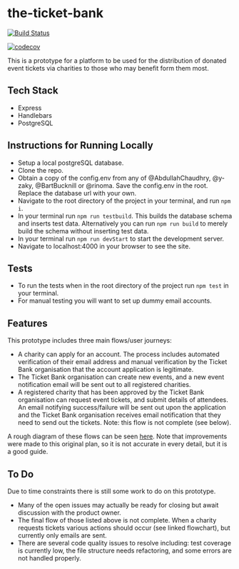 # the-ticket-bank
[![Build Status](https://travis-ci.org/FAC-11/the-ticket-bank.svg?branch=master)](https://travis-ci.org/FAC-11/the-ticket-bank)

[![codecov](https://codecov.io/gh/FAC-11/the-ticket-bank/branch/master/graph/badge.svg)](https://codecov.io/gh/FAC-11/the-ticket-bank)

This is a prototype for a platform to be used for the distribution of donated event tickets via charities to those who may benefit form them most.

## Tech Stack
* Express
* Handlebars
* PostgreSQL

## Instructions for Running Locally
* Setup a local postgreSQL database.
* Clone the repo.
* Obtain a copy of the config.env from any of @AbdullahChaudhry, @y-zaky, @BartBucknill or @rinoma. Save the config.env in the root. Replace the database url with your own. 
* Navigate to the root directory of the project in your terminal, and run ```npm i```.
* In your terminal run ```npm run testbuild```. This builds the database schema and inserts test data. Alternatively you can run ```npm run build``` to merely build the schema without inserting test data.
* In your terminal run ```npm run devStart``` to start the development server.
* Navigate to localhost:4000 in your browser to see the site.

## Tests
* To run the tests when in the root directory of the project run ```npm test``` in your terminal.
* For manual testing you will want to set up dummy email accounts.

## Features
This prototype includes three main flows/user journeys:
* A charity can apply for an account. The process includes automated verification of their email address and manual verification by the Ticket Bank organisation that the account application is legitimate.
* The Ticket Bank organisation can create new events, and a new event notification email will be sent out to all registered charities.
* A registered charity that has been approved by the Ticket Bank organisation can request event tickets, and submit details of attendees. An email notifying success/failure will be sent out upon the application and the Ticket Bank organisation receives email notification that they need to send out the tickets. Note: this flow is not complete (see below).

A rough diagram of these flows can be seen [here](https://www.draw.io/?lightbox=1&highlight=0000ff&edit=_blank&layers=1&nav=1&title=sprint-1-b%20(4).xml#R7VxZb9s4EP41BtqHBjqsw4%2BJk7QL7AJFg91tH2mJttnKokvJcbK%2FfnnqIuW4tQ47SFAUEk1JFGfmm%2FmGQ03c%2BebpIwHb9V84hsnEseKniXs7cRzbc5wJ%2B2fFz6LFDz3RsCIolp3Khgf0H5SNlmzdoRhmtY45xkmOtvXGCKcpjPJaGyAE7%2BvdljipP3ULVlBreIhAorf%2Bi%2BJ8LVqnflj54RNEq7V8tOtacuQLEP1YEbxL5QMnjrvkf%2BLnDVA3k%2F2zNYjxvtLk3k3cOcE4F0ebpzlM2OSqeRPX3bf8WoyPwDQ%2F5gIpqCx%2FVu8OYzoV8hSTfI1XOAXJXdl6w18PshtY9GydbxJ6aNND%2BITyr6z5yvHk6Tf1U5qTZ%2FFb4Knzb%2FIW32GeP0stALsc06byyX9ivJU30V9Ovm%2BGdySS4%2FedcObaYRhZSxC4vvNBKRAgK5i39JHTwN69cmM5ZR8h3kA6XNqBwATk6LGuJkBq26roJy%2B9JgQ8VzpsMUrzrHLnz6yBdpCG4wdSK6TZ2GFDeI3%2BnnewPz0QI1BnlVcpm7hCtGiT3Y92HFCOM9SNWde6UZHPwelvG%2B0jSHbyKfM1IChnT%2F8CVyjLCR0BTunpPSYbTXj7Ncrhwxbw6dhT6K4LqJQcOyuQiZ0kYAGTmwLb5jjBhP6U4pSJnD4X%2F4CqkUJeHMwWllX8ojCU3WmJkqTSc7mEfhSxdpzm92CDEqbL%2F0ASgxTIZil925Hnlcst%2FkfbQYJWKW2LqPghOaQPj5Dk8OmgJJU5Wg3zUqC9L31C0bauuAPfOl3409cPzM4RxheOZXy214cA7MrsV8Duq7yinHz%2BW7%2FTH%2BrTb0%2FPwg9OZ3XDc73DfvCF%2Fif7wTbNrQDx3QaghIepLCwtUHmPKFA4VoLSHzwOJSJoXSKykUj9BtGnQPTUr0u%2BYBBDQHQvCHFO0ZEBIfSYpPPQ%2BbfDo1CzyonjJznT8S2gpuav2LGy1LkwQyoLZ85GsgcoR%2BmKHUYRlRLDF7DdJihSMRU9I5jeXd2VDrB64zdbPs2W3QabcYcMt2x3GGPu12BnBpd%2BHtQ2sMzCbXPpL%2FTv3qXPNPAouVWCV%2BjNVZ%2FKpqYNV%2B0OaN5%2BP9Z9iE0Nnck4hk0plDsDZ63Ge6S35nH1Qw7pkLi7rgTWWRFZlw7aAmnMX%2BM7jIT3fnPZA7jsqesNZ9Pha%2FDYyiKrZhucj5G6RxnpNbc7%2BGZkvRiZ0%2BC4nj9kXGxp4rtskhvo9jZagj%2FQrKsljZTiHC2fDexUuruGhOoW9IK5tVlCuzX1oNN%2BOKROzy7Qc5io3WjJ8UNk6U8jWTp%2FlWzGMsGgKqlHw58TCDI4KfLFbGRUH5i8BUiwMDhKUPRD4QWBGeRhbz3DrPpfnET8ZkJoSMZoB6%2FM8am1nRqC%2BGMhiBrNL%2BRbzl9hPXvMDKavzeg3gRdlxIAYV65mui83gmjO9aDU0xkoWzwcOBiWelS%2F4cGhn5W1%2Btp74I0%2Bv85o4KuvlN09Qp6%2FF6WRncJBGEEzHCxCb%2Br1FL2FswGh9yJTUUVhbVUlR0s9FRIvVfIL%2FLmDGXNbXDlfgVLOhqQUCl4qM0qpGd51PJHDMAFrxIn0XxsTMOXAfG80y9ezYLx41b2esI0AAgFimFMOmwnSm%2B0WG5SLxzrW109f%2BLA4WFzRw7%2B3W8jC3gSJXpwDp7vNgrfiJXtzypohd3eMZ1gxwdsY79nhuwUl3bG6CjyKdJxYTdqAJ3acJLgsCZHLTPzhMH5%2FdYko5daNy7YCg3UFBusKO7AuV4cpIdHdNgY5FGrwgAkfcb6GNenR12ayxZwzpisuYC4zsEjgJcrCV3ZYlBwPmex3%2B6loq8Xdg4bdriHn0VZVPzzyeb2EjXqJce9T6o0WNnqdpvJ7maiOC6%2F0SqnGUso0rN9BCEpe1JjZX6uZcvWc3Sd6fUEaqcfNZGIJSjrJc9RFXo%2FU96gs%2BR4V7tHZqql0xp0T0BjAcGlEbj8K4WLZDXIXywXFXiwdt8OecDvoabPIaBGqZ4hQg9Fqlzw9QpWVSDXFfdfIs1K1jyNMp%2Fh9p%2BoM7diDgUmdZ37gAr8bdbatxp6KQTc%2FqXsY6k5i9KgKSwiMEWHbf%2BX6V7aLIpgVSSw2D0VBSuUyw51U04I0W%2BqXxjAicMOTEXVG4YMNk1q6yLb8omqMquJRpSe3N6cNwnCpjJXrWCs5SW0wYj1QpFOowopJL3iQQm1qd3S879sHdNSoK50YILDlyKgcWE1e0FT20IP8XhgaNBQb0plhfkq4tTXaTBSF5FSkfBnBBPM1yLk9MAWBMM7U3ZaY0sY9pzXdvNgJb39K68UxKtduMCpvagCymQHInKALJOup1iQ45JvrGzk%2FWFeW66qWz5Ag%2BhasOK2HqmRP99uK4I%2B9p9BrMusXNhV6KqpqueDkLQiBnvL%2BgyELr2as%2BY2GAlHNz%2Bt6QWCG%2FuN9hVDlZNDe3s3Eu50YChOZBaEIJNfyhw2KY658LTWW5YcsTLqg1Fyzy%2BIbHXJ0k%2BpnLkz2al3ZtvrugJx5xdB%2FlyipLni5zOCpJCg8nCORpai%2FmBRxalkR%2B8qyprX4%2BsqdTk814EbJ6v39fH5%2Ff4phh6MlTkK91IFbTiXm0QKyokk6Mha%2FqeDN4FBrlxuDuaP84%2Bim2laorEtdKXYXJmzZswbanpEFzw5%2F1eRoC%2B6FHh8vr2OtdLzPlyiFqpZ4QV6uWCUnbSszIref5YjftMqi3t3evD81Er68ONZtxi8mQu73tEoT6Ij7IFfhXlXiKTBtxxltaTTQt9%2FMCRRMX9ZEyCTq5eeXBv1yQ6BD03XMwEilRjhnv%2B0WJ0aa2EGLUAM9VaoQmHk2Hkuo1%2FZ%2F7rAAY%2BXmKk0Cp9tXgnGacPY3Ucvy3HukNQ8SsT1o1qKSp%2BEOR1QHlJkysXc0X%2FM8mFSAwmmIUXfiNVri7%2FNYZ3aPraiZdaAl6lmX4DZOok0q%2BKqtP1tduxNz%2FqII6JWIp9OG6MRItZXBX82suM2VAtXQVaIk1EGF0z1VnVPQNfF%2FS3zZZIR6Jrj1dobCnxSzGYBPEYQx55uvjQ2qFZgu2GA9kSbzgWfBBUM9B9ePvzqG8QidqjCdeeno6p5NcKNqpdNrd1hTLXtr2O4xNfgr2%2B7AYc2cPhzWoY8BjpRBMDmsYLTqnpnOf9CyicQCnCktitbMui4XcpWSnQ65bMXHtsKaxZxXEl3fQNyeuql%2BSyKSCaQyepe6cGidW%2BBqoSFy6ZbqDdrwHDC7xZ4ZajVbdPALFqfgaKEB46SRmkBqpIcmIP2NNBI9Lb9kLtSk%2FF68e%2Fc%2F).
Note that improvements were made to this original plan, so it is not accurate in every detail, but it is a good guide.

## To Do
Due to time constraints there is still some work to do on this prototype.
* Many of the open issues may actually be ready for closing but await discussion with the product owner.
* The final flow of those listed above is not complete. When a charity requests tickets various actions should occur (see linked flowchart), but currently only emails are sent.
* There are several code quality issues to resolve including: test coverage is currently low, the file structure needs refactoring, and some errors are not handled properly.
